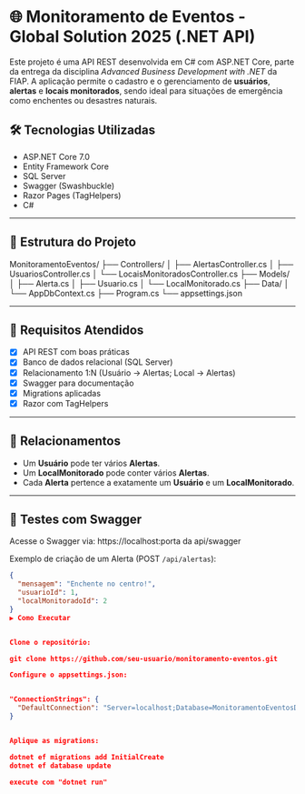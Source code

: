 # 🌐 Monitoramento de Eventos - Global Solution 2025 (.NET API)

Este projeto é uma API REST desenvolvida em C# com ASP.NET Core, parte da entrega da disciplina *Advanced Business Development with .NET* da FIAP. A aplicação permite o cadastro e o gerenciamento de **usuários**, **alertas** e **locais monitorados**, sendo ideal para situações de emergência como enchentes ou desastres naturais.

## 🛠 Tecnologias Utilizadas

- ASP.NET Core 7.0
- Entity Framework Core
- SQL Server
- Swagger (Swashbuckle)
- Razor Pages (TagHelpers)
- C#

---

## 📁 Estrutura do Projeto

MonitoramentoEventos/
├── Controllers/
│ ├── AlertasController.cs
│ ├── UsuariosController.cs
│ └── LocaisMonitoradosController.cs
├── Models/
│ ├── Alerta.cs
│ ├── Usuario.cs
│ └── LocalMonitorado.cs
├── Data/
│ └── AppDbContext.cs
├── Program.cs
└── appsettings.json


---

## 🧠 Requisitos Atendidos

- [x] API REST com boas práticas
- [x] Banco de dados relacional (SQL Server)
- [x] Relacionamento 1:N (Usuário → Alertas; Local → Alertas)
- [x] Swagger para documentação
- [x] Migrations aplicadas
- [x] Razor com TagHelpers

---

## 🔁 Relacionamentos

- Um **Usuário** pode ter vários **Alertas**.
- Um **LocalMonitorado** pode conter vários **Alertas**.
- Cada **Alerta** pertence a exatamente um **Usuário** e um **LocalMonitorado**.

---

## 🧪 Testes com Swagger

Acesse o Swagger via:
https://localhost:porta da api/swagger


Exemplo de criação de um Alerta (POST `/api/alertas`):

```json
{
  "mensagem": "Enchente no centro!",
  "usuarioId": 1,
  "localMonitoradoId": 2
}
▶️ Como Executar


Clone o repositório:

git clone https://github.com/seu-usuario/monitoramento-eventos.git

Configure o appsettings.json:


"ConnectionStrings": {
  "DefaultConnection": "Server=localhost;Database=MonitoramentoEventosDb;Trusted_Connection=True;"
}


Aplique as migrations:

dotnet ef migrations add InitialCreate
dotnet ef database update

execute com "dotnet run"